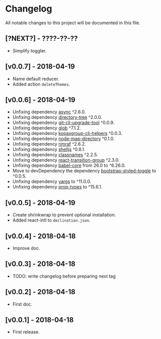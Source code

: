 # Changelog

All notable changes to this project will be documented in this file.

## [?NEXT?] - ????-??-??

- Simplify toggler.

## [v0.0.7] - 2018-04-19

- Name default reducer.
- Added action `deleteThemes`.

## [v0.0.6] - 2018-04-19

- Unfixing dependency [async](https://www.npmjs.com/package/async) ^2.6.0.
- Unfixing dependency [directory-tree](https://www.npmjs.com/package/directory-tree) ^2.0.0.
- Unfixing dependency [git-cli-upgrade-tool](https://www.npmjs.com/package/git-cli-upgrade-tool) ^0.0.9.
- Unfixing dependency [glob](https://www.npmjs.com/package/glob) ^7.1.2.
- Unfixing dependency [kopaxgroup-cli-helpers](https://www.npmjs.com/package/kopaxgroup-cli-helpers) ^0.0.3.
- Unfixing dependency [node-map-directory](https://www.npmjs.com/package/node-map-directory) ^0.1.0.
- Unfixing dependency [rimraf](https://www.npmjs.com/package/rimraf) ^2.6.2.
- Unfixing dependency [shelljs](https://www.npmjs.com/package/shelljs) ^0.8.1.
- Unfixing dependency [classnames](https://www.npmjs.com/package/classnames) ^2.2.5.
- Unfixing dependency [react-transition-group](https://www.npmjs.com/package/react-transition-group) ^2.3.0.
- Unfixing dependency [babel-core](https://www.npmjs.com/package/babel-core) from 26.0 to ^6.26.0.
- Move to devDependency the dependency [bootstrap-styled-toggle](https://www.npmjs.com/package/bootstrap-styled-toggle) to ^0.0.5.
- Unfixing dependency [yargs](https://www.npmjs.com/package/yargs) to ^11.0.0.
- Unfixing dependency [prop-types](https://www.npmjs.com/package/prop-types) to ^15.6.1.

## [v0.0.5] - 2018-04-19

- Create shrinkwrap to prevent optional installation.
- Added react-intl to `declination.json`.

## [v0.0.4] - 2018-04-18

- Improve doc.

## [v0.0.3] - 2018-04-18

- TODO: write changelog before preparing next tag

## [v0.0.2] - 2018-04-18

- First doc.

## [v0.0.1] - 2018-04-18

- First release.
